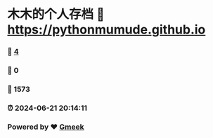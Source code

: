 # 木木的个人存档 :link: https://pythonmumude.github.io 
### :page_facing_up: [4](https://pythonmumude.github.io/tag.html) 
### :speech_balloon: 0 
### :hibiscus: 1573 
### :alarm_clock: 2024-06-21 20:14:11 
### Powered by :heart: [Gmeek](https://github.com/Meekdai/Gmeek)
